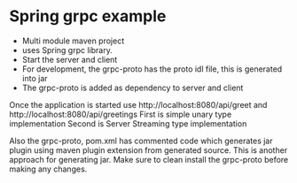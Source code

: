 # Spring grpc example

- Multi module maven project 
- uses Spring grpc library.
- Start the server and client
- For development, the grpc-proto has the proto idl file, this is generated into jar
- The grpc-proto is added as dependency to server and client


 Once the application is started use http://localhost:8080/api/greet
 and http://localhost:8080/api/greetings
 First is simple unary type implementation
 Second is Server Streaming type implementation
 
Also the grpc-proto, pom.xml has commented code which generates jar plugin 
using maven plugin extension from generated source. This is another approach
for generating jar.
Make sure to clean install the grpc-proto before making any changes.